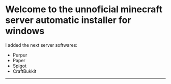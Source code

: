 # Welcome to the unnoficial minecraft server automatic installer for windows
I added the next server softwares:
- Purpur
- Paper
- Spigot
- CraftBukkit
------------------------------------

